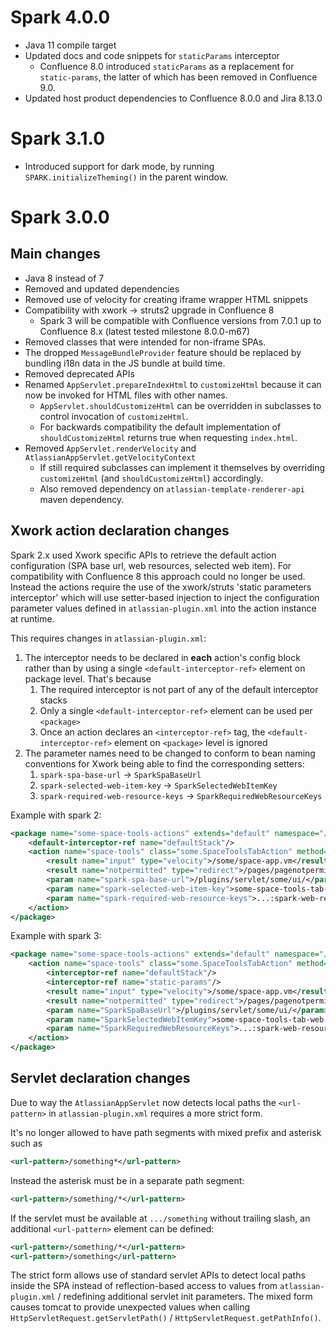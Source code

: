 # Spark 4.0.0
* Java 11 compile target
* Updated docs and code snippets for `staticParams` interceptor
    * Confluence 8.0 introduced `staticParams` as a replacement for `static-params`, the latter of which has been removed in Confluence 9.0. 
* Updated host product dependencies to Confluence 8.0.0 and Jira 8.13.0

# Spark 3.1.0
* Introduced support for dark mode, by running `SPARK.initializeTheming()` in the parent window.

# Spark 3.0.0

## Main changes
* Java 8 instead of 7
* Removed and updated dependencies
* Removed use of velocity for creating iframe wrapper HTML snippets
* Compatibility with xwork -> struts2 upgrade in Confluence 8
    * Spark 3 will be compatible with Confluence versions from 7.0.1 up to Confluence 8.x (latest tested milestone 8.0.0-m67)
* Removed classes that were intended for non-iframe SPAs.
* The dropped `MessageBundleProvider` feature should be replaced by bundling i18n data in the JS bundle at build time.
* Removed deprecated APIs
* Renamed `AppServlet.prepareIndexHtml` to `customizeHtml` because it can now be invoked for HTML files with other names.
    * `AppServlet.shouldCustomizeHtml` can be overridden in subclasses to control invocation of `customizeHtml`.
    * For backwards compatibility the default implementation of `shouldCustomizeHtml` returns true when requesting `index.html`. 
* Removed `AppServlet.renderVelocity` and `AtlassianAppServlet.getVelocityContext`
    * If still required subclasses can implement it themselves by overriding `customizeHtml` (and `shouldCustomizeHtml`) accordingly.
    * Also removed dependency on `atlassian-template-renderer-api` maven dependency.

## Xwork action declaration changes
Spark 2.x used Xwork specific APIs to retrieve the default action configuration (SPA base url, web resources, selected web item). For compatibility with Confluence 8 this approach could no longer be used.
Instead the actions require the use of the xwork/struts 'static parameters interceptor' which will use setter-based injection to inject the configuration parameter values defined in `atlassian-plugin.xml` into the action instance at runtime.

This requires changes in `atlassian-plugin.xml`:
1. The interceptor needs to be declared in **each** action's config block rather than by using a single `<default-interceptor-ref>` element on package level. That's because
    1. The required interceptor is not part of any of the default interceptor stacks
    2. Only a single `<default-interceptor-ref>` element can be used per `<package>`
    3. Once an action declares an `<interceptor-ref>` tag, the `<default-interceptor-ref>` element on `<package>` level is ignored
2. The parameter names need to be changed to conform to bean naming conventions for Xwork being able to find the corresponding setters:
    1. `spark-spa-base-url` -> `SparkSpaBaseUrl`
    2. `spark-selected-web-item-key` -> `SparkSelectedWebItemKey`
    3.  `spark-required-web-resource-keys` -> `SparkRequiredWebResourceKeys`

Example with spark 2:
```xml
<package name="some-space-tools-actions" extends="default" namespace="/spaces/...">
    <default-interceptor-ref name="defaultStack"/>
    <action name="space-tools" class="some.SpaceToolsTabAction" method="index">
        <result name="input" type="velocity">/some/space-app.vm</result>
        <result name="notpermitted" type="redirect">/pages/pagenotpermitted.action</result>
        <param name="spark-spa-base-url">/plugins/servlet/some/ui/</param>
        <param name="spark-selected-web-item-key">some-space-tools-tab-web-item</param>
        <param name="spark-required-web-resource-keys">...:spark-web-resource</param>
    </action>
</package>
```

Example with spark 3:
```xml
<package name="some-space-tools-actions" extends="default" namespace="/spaces/...">
    <action name="space-tools" class="some.SpaceToolsTabAction" method="index">
        <interceptor-ref name="defaultStack"/>
        <interceptor-ref name="static-params"/>
        <result name="input" type="velocity">/some/space-app.vm</result>
        <result name="notpermitted" type="redirect">/pages/pagenotpermitted.action</result>
        <param name="SparkSpaBaseUrl">/plugins/servlet/some/ui/</param>
        <param name="SparkSelectedWebItemKey">some-space-tools-tab-web-item</param>
        <param name="SparkRequiredWebResourceKeys">...:spark-web-resource</param>
    </action>
</package>
```

## Servlet declaration changes
Due to way the `AtlassianAppServlet` now detects local paths the `<url-pattern>` in `atlassian-plugin.xml` requires a more strict form.

It's no longer allowed to have path segments with mixed prefix and asterisk such as
```xml
<url-pattern>/something*</url-pattern>
```
Instead the asterisk must be in a separate path segment:
```xml
<url-pattern>/something/*</url-pattern>
```
If the servlet must be available at `.../something` without trailing slash, an additional `<url-pattern>` element can be defined:
```xml
<url-pattern>/something/*</url-pattern>
<url-pattern>/something</url-pattern>
```

The strict form allows use of standard servlet APIs to detect local paths inside the SPA instead of reflection-based access to values from `atlassian-plugin.xml` / redefining additional servlet init parameters.
The mixed form causes tomcat to provide unexpected values when calling `HttpServletRequest.getServletPath()` / `HttpServletRequest.getPathInfo()`.
